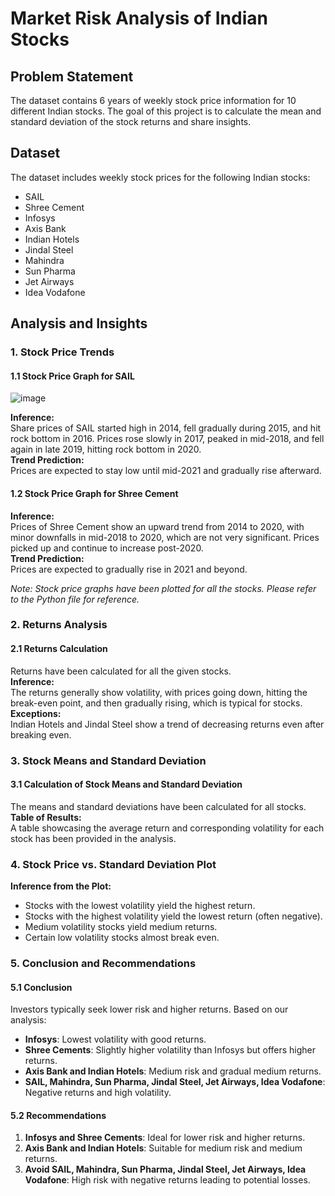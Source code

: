 # Market Risk Analysis of Indian Stocks

## Problem Statement

The dataset contains 6 years of weekly stock price information for 10 different Indian stocks. The goal of this project is to calculate the mean and standard deviation of the stock returns and share insights.

## Dataset

The dataset includes weekly stock prices for the following Indian stocks:
- SAIL
- Shree Cement
- Infosys
- Axis Bank
- Indian Hotels
- Jindal Steel
- Mahindra
- Sun Pharma
- Jet Airways
- Idea Vodafone

## Analysis and Insights

### 1. Stock Price Trends

#### 1.1 Stock Price Graph for SAIL

![image](https://github.com/user-attachments/assets/fd45869d-1dbb-4754-866f-09f4e73ce2d0)

**Inference:**  
Share prices of SAIL started high in 2014, fell gradually during 2015, and hit rock bottom in 2016. Prices rose slowly in 2017, peaked in mid-2018, and fell again in late 2019, hitting rock bottom in 2020.  
**Trend Prediction:**  
Prices are expected to stay low until mid-2021 and gradually rise afterward.

#### 1.2 Stock Price Graph for Shree Cement
**Inference:**  
Prices of Shree Cement show an upward trend from 2014 to 2020, with minor downfalls in mid-2018 to 2020, which are not very significant. Prices picked up and continue to increase post-2020.  
**Trend Prediction:**  
Prices are expected to gradually rise in 2021 and beyond.

*Note: Stock price graphs have been plotted for all the stocks. Please refer to the Python file for reference.*

### 2. Returns Analysis

#### 2.1 Returns Calculation
Returns have been calculated for all the given stocks.  
**Inference:**  
The returns generally show volatility, with prices going down, hitting the break-even point, and then gradually rising, which is typical for stocks.  
**Exceptions:**  
Indian Hotels and Jindal Steel show a trend of decreasing returns even after breaking even.

### 3. Stock Means and Standard Deviation

#### 3.1 Calculation of Stock Means and Standard Deviation
The means and standard deviations have been calculated for all stocks.  
**Table of Results:**  
A table showcasing the average return and corresponding volatility for each stock has been provided in the analysis.

### 4. Stock Price vs. Standard Deviation Plot

**Inference from the Plot:**
- Stocks with the lowest volatility yield the highest return.
- Stocks with the highest volatility yield the lowest return (often negative).
- Medium volatility stocks yield medium returns.
- Certain low volatility stocks almost break even.

### 5. Conclusion and Recommendations

#### 5.1 Conclusion
Investors typically seek lower risk and higher returns. Based on our analysis:
- **Infosys**: Lowest volatility with good returns.
- **Shree Cements**: Slightly higher volatility than Infosys but offers higher returns.
- **Axis Bank and Indian Hotels**: Medium risk and gradual medium returns.
- **SAIL, Mahindra, Sun Pharma, Jindal Steel, Jet Airways, Idea Vodafone**: Negative returns and high volatility.

#### 5.2 Recommendations
1. **Infosys and Shree Cements**: Ideal for lower risk and higher returns.
2. **Axis Bank and Indian Hotels**: Suitable for medium risk and medium returns.
3. **Avoid SAIL, Mahindra, Sun Pharma, Jindal Steel, Jet Airways, Idea Vodafone**: High risk with negative returns leading to potential losses.
